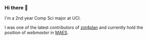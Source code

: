 ### Hi there 👋

I'm a 2nd year Comp Sci major at UCI.  

I was one of the latest contributors of [zot4plan](https://www.zot4plan.com) and currently hold the position of *webmaster* in [MAES](https://sites.uci.edu/maes/).
<!--
**vianeymursio/vianeymursio** is a ✨ _special_ ✨ repository because its `README.md` (this file) appears on your GitHub profile.

Here are some ideas to get you started:

- 🔭 I’m currently working on ...
- 🌱 I’m currently learning ...
- 👯 I’m looking to collaborate on ...
- 🤔 I’m looking for help with ...
- 💬 Ask me about ...
- 📫 How to reach me: ...
- 😄 Pronouns: ...
- ⚡ Fun fact: ...
-->
